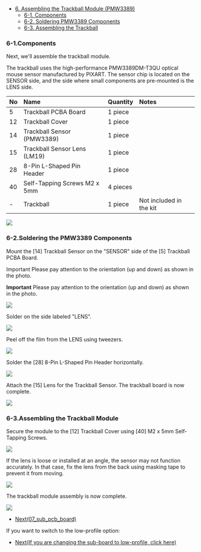 <!-- ### Monkeypad Build Guide Top Page is here [English](01_build_guide.md)  -->

- [6. Assembling the Trackball Module (PMW3389)](06_trackball_PMW3389.md)
  - [6-1. Components](./06_trackball_PMW3389.md/#6-1-parts-used)
  - [6-2. Soldering PMW3389 Components](./06_trackball_PMW3389.md/#6-2-soldering-pmw3389-components)
  - [6-3. Assembling the Trackball](./06_trackball_PMW3389.md/#6-3-assembling-the-trackball-module)  

### 6-1.Components

Next, we'll assemble the trackball module.

The trackball uses the high-performance PMW3389DM-T3QU optical mouse sensor manufactured by PIXART. The sensor chip is located on the SENSOR side, and the side where small components are pre-mounted is the LENS side.

| No | Name	| Quantity | Notes |
|:-|:-|:-|:-|
|  5 | Trackball PCBA Board | 1 piece ||
| 12 | Trackball Cover | 1 piece ||
| 14 | Trackball Sensor (PMW3389) | 1 piece ||
| 15 | Trackball Sensor Lens (LM19) | 1 piece ||
| 28 | 8-Pin L-Shaped Pin Header | 1 piece ||
| 40 | Self-Tapping Screws M2 x 5mm | 4 pieces ||
| - | Trackball | 1 piece | Not included in the kit |

![](../images/06/monkeypad_6_01.jpeg)

### 6-2.Soldering the PMW3389 Components

Mount the [14] Trackball Sensor on the "SENSOR" side of the [5] Trackball PCBA Board.

Important Please pay attention to the orientation (up and down) as shown in the photo.

**Important**
Please pay attention to the orientation (up and down) as shown in the photo.

![](../images/06/monkeypad_6_02.jpeg)  

Solder on the side labeled "LENS".

![](../images/06/monkeypad_6_03.jpeg) 

Peel off the film from the LENS using tweezers.

![](../images/06/monkeypad_6_04.jpeg)  

Solder the [28] 8-Pin L-Shaped Pin Header horizontally.

![](../images/06/monkeypad_6_05.jpeg)  

Attach the [15] Lens for the Trackball Sensor. The trackball board is now complete.

![](../images/06/monkeypad_6_06.jpeg)  

### 6-3.Assembling the Trackball Module

Secure the module to the [12] Trackball Cover using [40] M2 x 5mm Self-Tapping Screws.

![](../images/06/monkeypad_6_07.jpeg)  

If the lens is loose or installed at an angle, the sensor may not function accurately. In that case, fix the lens from the back using masking tape to prevent it from moving.

![](../images/06/monkeypad_6_08.jpeg)  

The trackball module assembly is now complete.

![](../images/06/monkeypad_6_09.jpeg)  


  - [Next(07_sub_pcb_board)](07_sub_pcb_board.md)

If you want to switch to the low-profile option:

  - [Next(If you are changing the sub-board to low-profile, click here)](low_profile/07_sub_pcb_board_low_profile.md)
